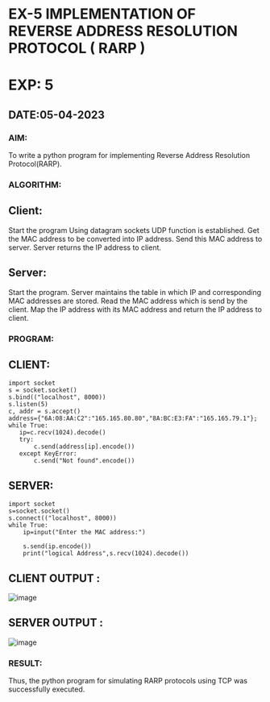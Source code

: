 # EX-5 IMPLEMENTATION OF REVERSE ADDRESS RESOLUTION PROTOCOL ( RARP )
# EXP: 5
## DATE:05-04-2023
### AIM:
To write a python program for implementing Reverse Address Resolution Protocol(RARP).

### ALGORITHM:
## Client:
Start the program
Using datagram sockets UDP function is established.
Get the MAC address to be converted into IP address.
Send this MAC address to server.
Server returns the IP address to client.
## Server:
Start the program.
Server maintains the table in which IP and corresponding MAC addresses are stored.
Read the MAC address which is send by the client.
Map the IP address with its MAC address and return the IP address to client.
### PROGRAM:
## CLIENT:
```
import socket
s = socket.socket()
s.bind(("localhost", 8000))
s.listen(5)
c, addr = s.accept()
address={"6A:08:AA:C2":"165.165.80.80","8A:BC:E3:FA":"165.165.79.1"};
while True:
   ip=c.recv(1024).decode()
   try:
       c.send(address[ip].encode())
   except KeyError:
       c.send("Not found".encode())
```
## SERVER:
```
import socket
s=socket.socket()
s.connect(("localhost", 8000))
while True:
    ip=input("Enter the MAC address:")
     
    s.send(ip.encode())
    print("logical Address",s.recv(1024).decode())
```
## CLIENT OUTPUT :
![image](https://github.com/Pranavvv12/EX-5/assets/121292280/b046ebcd-99b3-4eed-8cbb-65bbf9626319)

## SERVER OUTPUT :
![image](https://github.com/Pranavvv12/EX-5/assets/121292280/b12ad391-8fcf-4132-8a78-3e756f851527)


### RESULT:
Thus, the python program for simulating RARP protocols using TCP was successfully executed.





